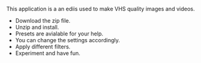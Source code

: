 This application is a an ediis used to make VHS quality images and videos.
* Download the zip file.
* Unzip and install.
* Presets are avialable for your help.
* You can change the settings accordingly.
* Apply different filters.
* Experiment and have fun.
